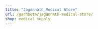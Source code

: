 ```yaml
---
title: "Jagannath Medical Store"
url: /garhbeta/jagannath-medical-store/
shop: medical supply
---
```

